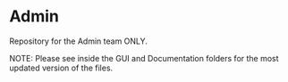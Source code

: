 # Admin
Repository for the Admin team ONLY.

NOTE: Please see inside the GUI and Documentation folders for the most updated version of the files.
